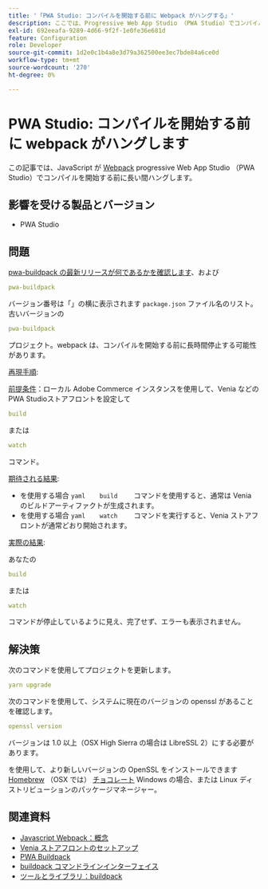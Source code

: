 ```yaml
---
title: '「PWA Studio: コンパイルを開始する前に Webpack がハングする」'
description: ここでは、Progressive Web App Studio （PWA Studio）でコンパイルを開始する前に、JavaScript [Webpack] （https://magento.github.io/pwa-studio/technologies/tools-libraries/#webpack）が長時間停止した場合の解決策について説明します。
exl-id: 692eeafa-9289-4d66-9f2f-1e0fe36e681d
feature: Configuration
role: Developer
source-git-commit: 1d2e0c1b4a8e3d79a362500ee3ec7bde84a6ce0d
workflow-type: tm+mt
source-wordcount: '270'
ht-degree: 0%

---
```


# PWA Studio: コンパイルを開始する前に webpack がハングします

この記事では、JavaScript が [Webpack](https://magento.github.io/pwa-studio/technologies/tools-libraries/#webpack) progressive Web App Studio （PWA Studio）でコンパイルを開始する前に長い間ハングします。

## 影響を受ける製品とバージョン

* PWA Studio

## 問題

[pwa-buildpack の最新リリースが何であるかを確認します](https://github.com/magento/pwa-studio/tree/master/packages/pwa-buildpack)、および

```yaml
pwa-buildpack
```

バージョン番号は「」の横に表示されます `package.json` ファイル名のリスト。 古いバージョンの

```yaml
pwa-buildpack
```

プロジェクト。webpack は、コンパイルを開始する前に長時間停止する可能性があります。

<u>再現手順</u>:

<u>前提条件</u>：ローカル Adobe Commerce インスタンスを使用して、Venia などのPWA Studioストアフロントを設定して

```yaml
build
```

または

```yaml
watch
```

コマンド。

<u>期待される結果</u>:

* を使用する場合    ```yaml    build    ```    コマンドを使用すると、通常は Venia のビルドアーティファクトが生成されます。
* を使用する場合    ```yaml    watch    ```    コマンドを実行すると、Venia ストアフロントが通常どおり開始されます。

<u>実際の結果</u>:

あなたの

```yaml
build
```

または

```yaml
watch
```

コマンドが停止しているように見え、完了せず、エラーも表示されません。

## 解決策

次のコマンドを使用してプロジェクトを更新します。

```yaml
yarn upgrade
```

次のコマンドを使用して、システムに現在のバージョンの openssl があることを確認します。

```yaml
openssl version
```

バージョンは 1.0 以上（OSX High Sierra の場合は LibreSSL 2）にする必要があります。

を使用して、より新しいバージョンの OpenSSL をインストールできます [Homebrew](https://brew.sh/) （OSX では） [チョコレート](https://chocolatey.org/) Windows の場合、または Linux ディストリビューションのパッケージマネージャー。

## 関連資料

* [Javascript Webpack：概念](https://webpack.js.org/concepts/)
* [Venia ストアフロントのセットアップ](https://magento.github.io/pwa-studio/venia-pwa-concept/setup/)
* [PWA Buildpack](https://magento.github.io/pwa-studio/pwa-buildpack/)
* [buildpack コマンドラインインターフェイス](https://magento.github.io/pwa-studio/pwa-buildpack/reference/buildpack-cli/)
* [ツールとライブラリ：buildpack](https://magento.github.io/pwa-studio/technologies/tools-libraries/#webpack)
